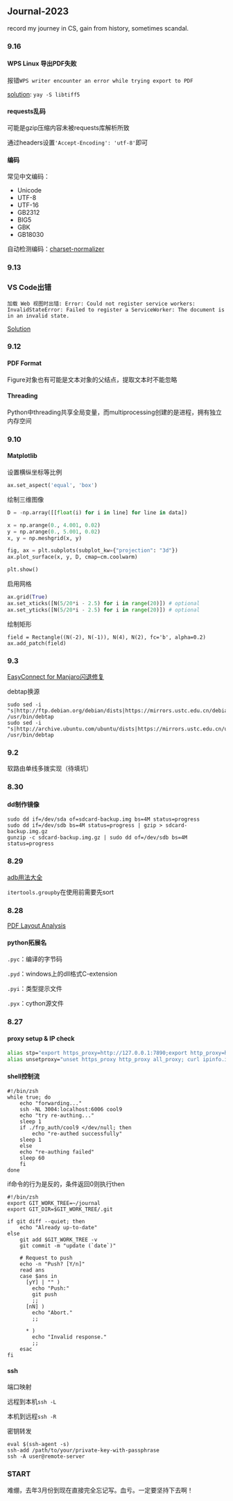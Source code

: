 ## Journal-2023

record my journey in CS, gain from history, sometimes scandal.

### 9.16

#### WPS Linux 导出PDF失败

报错`WPS writer encounter an error while trying export to PDF`

[solution](https://bbs.archlinux.org/viewtopic.php?id=285385): `yay -S libtiff5`

#### requests乱码

可能是gzip压缩内容未被requests库解析所致

通过headers设置`'Accept-Encoding': 'utf-8'`即可

#### 编码

常见中文编码：

* Unicode
* UTF-8
* UTF-16
* GB2312
* BIG5
* GBK
* GB18030

自动检测编码：[charset-normalizer](https://pypi.org/project/charset-normalizer/)

### 9.13

### VS Code出错

```
加载 Web 视图时出错: Error: Could not register service workers: InvalidStateError: Failed to register a ServiceWorker: The document is in an invalid state.
```

[Solution](https://github.com/microsoft/vscode/issues/139481)

### 9.12

#### PDF Format

Figure对象也有可能是文本对象的父结点，提取文本时不能忽略

#### Threading

Python中threading共享全局变量，而multiprocessing创建的是进程，拥有独立内存空间

### 9.10

#### Matplotlib

设置横纵坐标等比例

```python
ax.set_aspect('equal', 'box')
```

绘制三维图像

```python
D = -np.array([[float(i) for i in line] for line in data])

x = np.arange(0., 4.001, 0.02)
y = np.arange(0., 5.001, 0.02)
x, y = np.meshgrid(x, y)

fig, ax = plt.subplots(subplot_kw={"projection": "3d"})
ax.plot_surface(x, y, D, cmap=cm.coolwarm)

plt.show()
```

启用网格

```python
ax.grid(True)
ax.set_xticks([N(5/20*i - 2.5) for i in range(20)]) # optional
ax.set_yticks([N(5/20*i - 2.5) for i in range(20)]) # optional
```

绘制矩形

```
field = Rectangle((N(-2), N(-1)), N(4), N(2), fc='b', alpha=0.2)
ax.add_patch(field)
```

### 9.3

[EasyConnect for Manjaro闪退修复](https://www.wannaexpresso.com/2020/06/07/easy-connect-manjaro/)

debtap换源

```shell
sudo sed -i "s|http://ftp.debian.org/debian/dists|https://mirrors.ustc.edu.cn/debian/dists|g" /usr/bin/debtap
sudo sed -i "s|http://archive.ubuntu.com/ubuntu/dists|https://mirrors.ustc.edu.cn/ubuntu/dists|g" /usr/bin/debtap
```

### 9.2

软路由单线多拨实现（待填坑）

### 8.30

#### dd制作镜像

```shell
sudo dd if=/dev/sda of=sdcard-backup.img bs=4M status=progress
sudo dd if=/dev/sdb bs=4M status=progress | gzip > sdcard-backup.img.gz
gunzip -c sdcard-backup.img.gz | sudo dd of=/dev/sdb bs=4M status=progress
```

### 8.29

[adb用法大全](https://mazhuang.org/awesome-adb/)

`itertools.groupby`在使用前需要先sort

### 8.28

[PDF Layout Analysis](https://pdfminersix.readthedocs.io/en/latest/topic/converting_pdf_to_text.html)

#### python拓展名

`.pyc`：编译的字节码

`.pyd`：windows上的dll格式C-extension

`.pyi`：类型提示文件

`.pyx`：cython源文件

### 8.27

#### proxy  setup & IP check

```bash
alias stp="export https_proxy=http://127.0.0.1:7890;export http_proxy=http://127.0.0.1:7890;export all_proxy=socks5://127.0.0.1:7890; curl ipinfo.io; echo;"
alias unsetproxy="unset https_proxy http_proxy all_proxy; curl ipinfo.io; echo;"
```

#### shell控制流

```shell
#!/bin/zsh
while true; do
    echo "forwarding..."
    ssh -NL 3004:localhost:6006 cool9
    echo "try re-authing..."
    sleep 1
    if ./frp_auth/cool9 </dev/null; then
        echo "re-authed successfully"
	sleep 1
    else
	echo "re-authing failed"
	sleep 60
    fi
done
```

if命令的行为是反的，条件返回0则执行then

```shell
#!/bin/zsh
export GIT_WORK_TREE=~/journal
export GIT_DIR=$GIT_WORK_TREE/.git

if git diff --quiet; then
    echo "Already up-to-date"
else
    git add $GIT_WORK_TREE -v
    git commit -m "update (`date`)"
    
    # Request to push
    echo -n "Push? [Y/n]"
    read ans
    case $ans in
      [yY] | "" )
        echo "Push:"
        git push
        ;;
      [nN] )
        echo "Abort."
        ;;

      * )
        echo "Invalid response."
        ;;
    esac
fi
```

#### ssh

端口映射

远程到本机`ssh -L`

本机到远程`ssh -R`

密钥转发

```shell
eval $(ssh-agent -s)
ssh-add /path/to/your/private-key-with-passphrase
ssh -A user@remote-server
```

### START

难绷，去年3月份到现在直接完全忘记写。血亏。一定要坚持下去啊！